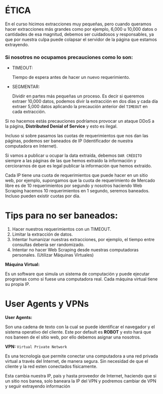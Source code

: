 # ÉTICA

En el curso hicimos extracciones muy pequeñas, pero cuando queramos hacer extracciones más grandes como por ejemplo, 6,000 u 10,000 datos o cantidades de esa magnitud, debemos ser cuidadosos y responsables, ya que por nuestra culpa puede colapsar el servidor de la página que estamos extrayendo.

### Si nosotros no ocupamos precauciones como lo son: 
- TIMEOUT:

    Tiempo de espera antes de hacer un nuevo requerimiento.

- SEGMENTAR:

    Dividir en partes más pequeñas un proceso. Es decir si queremos extraer 10,000 datos, podemos divir la extracción en dos días y cada día extraer 5,000 datos aplicando la precaución anterior del `TIMEOUT` en cada extracción.

Si no hacemos estás precauciones podríamos provocar un ataque DDoS a la página, **Distributed Denial of Service** y esto es ilegal.

Incluso si sobre pasamos las cuotas de requerimientos que nos dan las páginas, podemos ser baneados de IP (Identificador de nuestra computadora en Internet).

Si vamos a publicar u ocupar la data extraída, debemos `DAR CRÉDITO` siempre a las páginas de las que hemos extraído la información y cerciorarnos de que es legal publicar la información que hemos extraído.

Cada IP tiene una cuota de requerimientos que puede hacer en un sitio web, por ejemplo, supongamos que la cuota de requerimiento de Mercado libre es de 10 requerimientos por segundo y nosotros haciendo Web Scraping hacemos 10 requerimientos en 1 segundo, seremos baneados. Incluso pueden existir cuotas por día.

# Tips para no ser baneados:

1. Hacer nuestros requerimientos con un TIMEOUT.
2. Limitar la extracción de datos. 
3. Intentar humanizar nuestras extracciones, por ejemplo, el tiempo entre consultas debería ser randomizado. 
4. Intentar no hacer Web Scraping desde nuestras computadoras personales. (Utilizar Máquinas Virtuales)

**Máquina Virtual:**

Es un software que simula un sistema de computación y puede ejecutar programas como si fuese una computadora real. Cada máquina virtual tiene su propia IP.

# User Agents y VPNs

**User Agents:**

Son una cadena de texto con la cual se puede identificar el navegador y el sistema operativo del cliente. Este por default es **ROBOT** y esto hará que nos baneen de el sitio web, por ello debemos asignar una nosotros.

**VPN:** `Virtual Private Network`

Es una tecnología que permite conectar una computadora a una red privada virtual a través del Internet, de manera segura. Sin necesidad de que el cliente y la red esten conectados físicamente. 

Esta cambia nuestra IP, país y hasta proveedor de Internet, haciendo que si un sitio nos banea, solo baneara la IP del VPN y podremos cambiar de VPN y seguir extrayendo información 